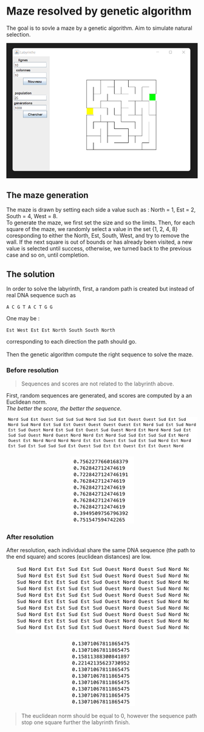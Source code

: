 # Maze resolved by genetic algorithm
The goal is to sovle a maze by a genetic algorithm. Aim to simulate natural selection.

<p align="center">
  <img src="screenshots\window.png" />
</p>


## The maze generation
The maze is drawn by setting each side a value such as : North = 1, Est = 2, South = 4, West = 8.
<br>To generate the maze, we first set the size and so the limits. Then, for each square of the maze, we randomly select a value in the set {1, 2, 4, 8} coresponding to either the North, Est, South, West, and try to remove the wall. If the next square is out of bounds or has already been visited, a new value is selected until success, otherwise, we turned back to the previous case and so on, until completion.

## The solution
In order to solve the labyrinth, first, a random path is created but instead of real DNA sequence such as 
```console
A C G T A C T G G
```
One may be : 
```console
Est West Est Est North South South North
```
corresponding to each direction the path should go. <br>
<br>
Then the genetic algorithm compute the right sequence to solve the maze.

### Before resolution

> Sequences and scores are not related to the labyrinth above.

First, random sequences are generated, and scores are computed by a an Euclidean norm. <br>
*The better the score, the better the sequence.* 

<p align="center">
  <img src="screenshots\genetic_DNA.png" />
</p>

<p align="center">
  <img src="screenshots\scores.png" />
</p>

### After resolution

After resolution, each individual share the same DNA sequence (the path to the end square) and scores (euclidean distances) are low. <br>

<p align="center">
  <img src="screenshots\solved_genetic_DNA.png" />
</p>

<p align="center">
  <img src="screenshots\solved_scores.png" />
</p>

> The euclidean norm should be equal to 0, however the sequence path stop one square further the labyrinth finish.
